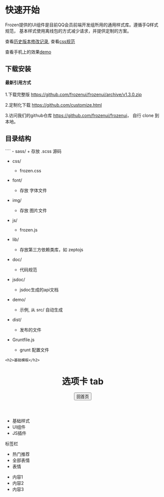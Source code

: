 <h1>快速开始</h1>
       <div class="content">
            <p>
               Frozen提供的UI组件是目前QQ会员前端开发组所用的通用样式库。遵循手Q样式规范，
               基本样式使用离线包的方式减少请求，并提供定制的方案。
           </p>
           <p>
               查看<a href="https://github.com/frozenui/frozenui/wiki/History">历史版本修改记录</a>,
               查看<a href="https://github.com/frozenui/frozenui/wiki/CSS-Guide">css规范</a>
           </p>
           <p>
               查看手机上的效果<a href="http://frozenui.github.io/demo/index.html">demo</a>
           </p>
           <h2 id="install">下载安装</h2>
           <h4 id="最新引用方式">最新引用方式</h4>
           <p>1.下载完整版 <a href="https://github.com/frozenui/frozenui/archive/v1.3.0.zip">https://github.com/frozenui/frozenui/archive/v1.3.0.zip</a>
           <p> </p>
           <p>2.定制化下载 <a href="https://github.com/customize.html">https://github.com/customize.html</a></p>
           <p>
               3.访问我们的github仓库
               <a href="https://github.com/frozenui/frozenui"><a href="https://github.com/frozenui/frozenui">https://github.com/frozenui/frozenui</a></a>，
               自行 clone 到本地。
           </p>
            <h2>目录结构</h2>
````
- sass/
    + 存放 .scss 源码

- css/
    + frozen.css
    
- font/
    + 存放 字体文件
    
- img/
    + 存放 图片文件
    
- js/
    + frozen.js

- lib/
    + 存放第三方依赖类库，如 zeptojs

- doc/
    + 代码规范

- jsdoc/
    + jsdoc生成的api文档

- demo/
    + 示例, 从 src/ 自动生成
    
- dist/
    + 发布的文件

- Gruntfile.js
    + grunt 配置文件

````         
<h2>基础模板</h2>
````  
<!DOCTYPE html>
<html>
    <head>
        <meta charset="utf-8">
        <meta name="viewport" content="initial-scale=1, maximum-scale=1, user-scalable=no">
        <meta name="format-detection" content="telephone=no">
        <title>FrozenUI Demo</title>
        <link rel="stylesheet" href="../css/frozen.css">
    </head>
    <body>
        <header class="ui-header ui-header-positive ui-border-b">
            <i class="ui-icon-return" onclick="history.back()"></i><h1>选项卡 tab</h1><button class="ui-btn">回首页</button>
        </header>
        <footer class="ui-footer ui-footer-btn">
            <ul class="ui-tiled ui-border-t">
                <li data-href="index.html" class="ui-border-r"><div>基础样式</div></li>
                <li data-href="ui.html" class="ui-border-r"><div>UI组件</div></li>
                <li data-href="js.html"><div>JS插件</div></li>
            </ul>
        </footer>
        <section class="ui-container">
            <section id="tab">
                <div class="demo-item">
                    <p class="demo-desc">标签栏</p>
                    <div class="demo-block">
                        <div class="ui-tab">
                            <ul class="ui-tab-nav ui-border-b">
                                <li class="current">热门推荐</li>
                                <li>全部表情</li>
                                <li>表情</li>
                            </ul>
                            <ul class="ui-tab-content" style="width:300%">
                                <li>内容1</li>
                                <li>内容2</li>
                                <li>内容3</li>
                            </ul>
                        </div>
                        <script class="demo-script">
                        (function (){
                            var tab = new fz.Scroll('.ui-tab', {
                                role: 'tab',
                                autoplay: true,
                                interval: 3000
                            });
                            /* 滑动开始前 */
                            tab.on('beforeScrollStart', function(fromIndex, toIndex) {
                                console.log(fromIndex,toIndex);// from 为当前页，to 为下一页
                            })

                            /* 滑动结束 */
                            tab.on('scrollEnd', function(curPage) {
                                console.log(curPage);// curPage 当前页
                            });
                        })();
                        </script>
                    </div>
                </div>
            </section>
        </section><!-- /.ui-container-->
        <script src="../lib/zeptojs/zepto.min.js"></script>
        <script src="../js/frozen.js"></script>
        <script>
        $('ul li').click(function(){
            location.href= $(this).data('href');
        });
        $('.ui-header .ui-btn').click(function(){
            location.href= 'index.html';
        });
        </script>
    </body>
</html>
````